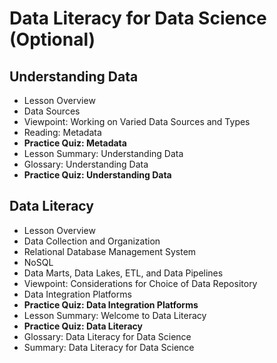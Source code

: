 # Data Literacy for Data Science (Optional)

## Understanding Data
- Lesson Overview
- Data Sources
- Viewpoint: Working on Varied Data Sources and Types
- Reading: Metadata
- **Practice Quiz: Metadata**
- Lesson Summary: Understanding Data
- Glossary: Understanding Data
- **Practice Quiz: Understanding Data**

## Data Literacy
- Lesson Overview
- Data Collection and Organization
- Relational Database Management System
- NoSQL
- Data Marts, Data Lakes, ETL, and Data Pipelines
- Viewpoint: Considerations for Choice of Data Repository
- Data Integration Platforms
- **Practice Quiz: Data Integration Platforms**
- Lesson Summary: Welcome to Data Literacy
- **Practice Quiz: Data Literacy**
- Glossary: Data Literacy for Data Science
- Summary: Data Literacy for Data Science
